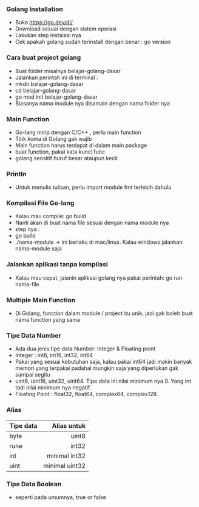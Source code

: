 ### Golang Installation

- Buka https://go.dev/dl/ 
- Download sesuai dengan sistem operasi
- Lakukan step instalasi nya
- Cek apakah golang sudah terinstall dengan benar : go version


### Cara buat project golang

- Buat folder misalnya belajar-golang-dasar
- Jalankan perintah ini di terminal : 
- mkdir belajar-golang-dasar
- cd belajar-golang-dasar
- go mod init belajar-golang-dasar
- Biasanya nama module nya disamain dengan nama folder nya

### Main Function

- Go-lang mirip dengan C/C++ , perlu main function
- Titik koma di Golang gak wajib
- Main function harus terdapat di dalam main package
- buat function, pakai kata kunci func
- golang sensitif huruf besar ataupun kecil

### Println

- Untuk menulis tulisan, perlu import module fmt terlebih dahulu

### Kompilasi File Go-lang

- Kalau mau compile: go build
- Nanti akan di buat nama file sesuai dengan nama module nya
- step nya : 
- go build
- ./nama-module -> ini berlaku di mac/linux. Kalau windows jalankan nama-module saja

### Jalankan aplikasi tanpa kompilasi

- Kalau mau cepat, jalanin aplikasi golang nya pakai perintah: go run nama-file


### Multiple Main Function

- Di Golang, function dalam module / project itu unik, jadi gak boleh buat nama function yang sama

### Tipe Data Number

- Ada dua jenis tipe data Number: Integer & Floating point
- Integer : int8, int16, int32, int64
- Pakai yang sesuai kebutuhan saja, kalau pakai int64 jadi makin banyak memori yang terpakai padahal mungkin saja yang diperlukan gak sampai segitu
- uint8, uint16, uint32, uint64. Tipe data ini nilai minimum nya 0. Yang int tadi nilai minimum nya negatif.
- Floating Point : float32, float64, complex64, complex128.

### Alias

| Tipe data        | Alias untuk |
| ---------------- | -----------:|
| byte             | uint8       |
| rune             | int32       |
| int              | minimal int32 |
| uint             | minimal uint32 |


### Tipe Data Boolean

- seperti pada umumnya, true or false
